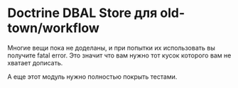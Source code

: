 # Doctrine DBAL Store для old-town/workflow

Многие вещи пока не доделаны, и при попытки их использовать вы получите fatal error. Это значит что вам нужно тот кусок которого вам не хватает дописать.

А еще этот модуль нужно полностью покрыть тестами.